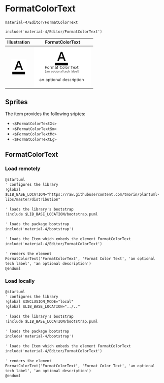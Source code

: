 # FormatColorText


```text
material-4/Editor/FormatColorText
```

```text
include('material-4/Editor/FormatColorText')
```



| Illustration | FormatColorText |
| :---: | :---: |
| ![illustration for Illustration](../../material-4/Editor/FormatColorText.png) | ![illustration for FormatColorText](../../material-4/Editor/FormatColorText.Local.png) |



## Sprites
The item provides the following sriptes:

- `<$FormatColorTextXs>`
- `<$FormatColorTextSm>`
- `<$FormatColorTextMd>`
- `<$FormatColorTextLg>`





## FormatColorText

### Load remotely
```plantuml
@startuml
' configures the library
!global $LIB_BASE_LOCATION="https://raw.githubusercontent.com/tmorin/plantuml-libs/master/distribution"

' loads the library's bootstrap
!include $LIB_BASE_LOCATION/bootstrap.puml

' loads the package bootstrap
include('material-4/bootstrap')

' loads the Item which embeds the element FormatColorText
include('material-4/Editor/FormatColorText')

' renders the element
FormatColorText('FormatColorText', 'Format Color Text', 'an optional tech label', 'an optional description')
@enduml
```

### Load locally
```plantuml
@startuml
' configures the library
!global $INCLUSION_MODE="local"
!global $LIB_BASE_LOCATION="../.."

' loads the library's bootstrap
!include $LIB_BASE_LOCATION/bootstrap.puml

' loads the package bootstrap
include('material-4/bootstrap')

' loads the Item which embeds the element FormatColorText
include('material-4/Editor/FormatColorText')

' renders the element
FormatColorText('FormatColorText', 'Format Color Text', 'an optional tech label', 'an optional description')
@enduml
```

